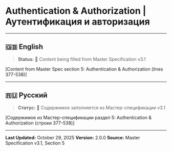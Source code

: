 # Authentication & Authorization | Аутентификация и авторизация

---

## 🇬🇧 English

> **Status:** 🔄 Content being filled from Master Specification v3.1

[Content from Master Spec section 5: Authentication & Authorization (lines 377-538)]

---

## 🇷🇺 Русский

> **Статус:** 🔄 Содержимое заполняется из Мастер-спецификации v3.1

[Содержимое из Мастер-спецификации раздел 5: Authentication & Authorization (строки 377-538)]

---

**Last Updated:** October 29, 2025
**Version:** 2.0.0
**Source:** Master Specification v3.1, Section 5
